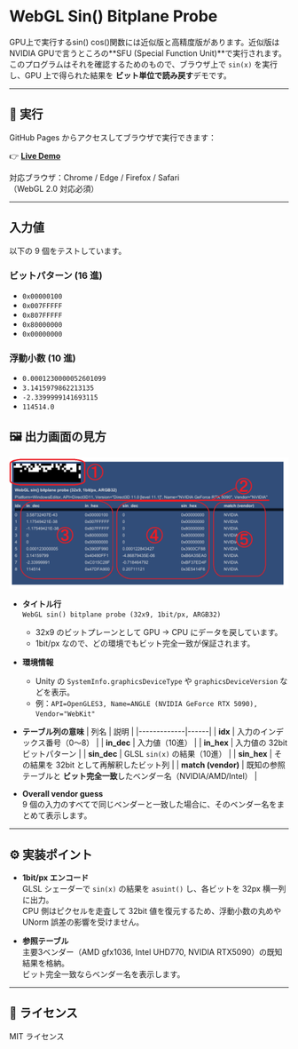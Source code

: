 # WebGL Sin() Bitplane Probe
GPU上で実行するsin() cos()関数には近似版と高精度版があります。近似版はNVIDIA GPUで言うところの**SFU (Special Function Unit)**で実行されます。  
このプログラムはそれを確認するためのもので、ブラウザ上で `sin(x)` を実行し、GPU 上で得られた結果を **ビット単位で読み戻す**デモです。  

---

## 🔗 実行

GitHub Pages からアクセスしてブラウザで実行できます：

👉 **[Live Demo](https://toropippi.github.io/webgl-sin-sfu-test/)**

対応ブラウザ：Chrome / Edge / Firefox / Safari  
（WebGL 2.0 対応必須）

---

## 入力値

以下の 9 個をテストしています。

### ビットパターン (16 進)
- `0x00000100`
- `0x007FFFFF`
- `0x807FFFFF`
- `0x80000000`
- `0x00000000`

### 浮動小数 (10 進)
- `0.0001230000052601099`
- `3.1415979862213135`
- `-2.3399999141693115`
- `114514.0`

## 🖼 出力画面の見方

![output](docs/screenshot.png)

- **タイトル行**  
  `WebGL sin() bitplane probe (32x9, 1bit/px, ARGB32)`  
  - 32x9 のビットプレーンとして GPU → CPU にデータを戻しています。  
  - 1bit/px なので、どの環境でもビット完全一致が保証されます。

- **環境情報**  
  - Unity の `SystemInfo.graphicsDeviceType` や `graphicsDeviceVersion` などを表示。
  - 例：`API=OpenGLES3, Name=ANGLE (NVIDIA GeForce RTX 5090), Vendor="WebKit"`

- **テーブル列の意味**
  | 列名        | 説明 |
  |-------------|------|
  | **idx**     | 入力のインデックス番号（0〜8） |
  | **in_dec**  | 入力値（10進） |
  | **in_hex**  | 入力値の 32bit ビットパターン |
  | **sin_dec** | GLSL `sin(x)` の結果（10進） |
  | **sin_hex** | その結果を 32bit として再解釈したビット列 |
  | **match (vendor)** | 既知の参照テーブルと **ビット完全一致**したベンダー名（NVIDIA/AMD/Intel） |

- **Overall vendor guess**  
  9 個の入力のすべてで同じベンダーと一致した場合に、そのベンダー名をまとめて表示します。

---

## ⚙ 実装ポイント

- **1bit/px エンコード**  
  GLSL シェーダーで `sin(x)` の結果を `asuint()` し、各ビットを 32px 横一列に出力。  
  CPU 側はピクセルを走査して 32bit 値を復元するため、浮動小数の丸めや UNorm 誤差の影響を受けません。

- **参照テーブル**  
  主要3ベンダー（AMD gfx1036, Intel UHD770, NVIDIA RTX5090）の既知結果を格納。  
  ビット完全一致ならベンダー名を表示します。

---

## 📜 ライセンス

MIT ライセンス